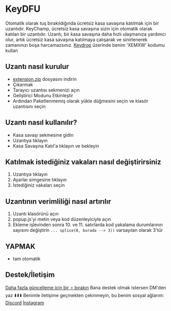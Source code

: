 # KeyDFU
 Otomatik olarak tuş bırakıldığında ücretsiz kasa savaşına katılmak için bir uzantıdır.
 KeyChamp, ücretsiz kasa savaşına sizin için otomatik olarak katılan bir uzantıdır. Uzantı, bir kasa savaşına daha hızlı ulaşmanıza yardımcı olur, artık ücretsiz kasa savaşına katılmaya çalışarak ve sinirlenerek zamanınızı boşa harcamazsınız.
 [Keydrop](https://key-drop.com/?code=XEMXW) üzerinde benim 'XEMXW' kodumu kullan
## Uzantı nasıl kurulur
- [extension.zip](github.com/denemexe/KeyDFU/releases/) dosyasını indirin
- Çıkarmak
- Tarayıcı uzantısı sekmenizi açın
- Geliştirici Modunu Etkinleştir
- Ardından Paketlenmemiş olarak yükle düğmesini seçin ve klasör uzantısını seçin
## Uzantı nasıl kullanılır?
- Kasa savaşı sekmesine gidin
- Uzantıya tıklayın
- Kasa Savaşına Katıl'a tıklayın ve bekleyin
## Katılmak istediğiniz vakaları nasıl değiştirirsiniz
1. Uzantıya tıklayın
2. Ayarlar simgesine tıklayın
3. İstediğiniz vakaları seçin
## Uzantının verimliliği nasıl artırılır
1. Uzantı klasörünü açın
2. popup.js'yi metin veya kod düzenleyiciyle açın
3. Ekleme işlevinden sonra 10. ve 11. satırlarda kod yakalama durumlarının sayısını değiştirin
``... splice(0, burada --> 3))`` varsayılan olarak 3'tür
## YAPMAK
- tam otomatik

## Destek/İletişim
[Daha fazla güncelleme için bir ⭐ bırakın](github.com/denemexe/KeyDFU/stargazers)
Bana destek olmak istersen DM'den yaz ⬇️⬇️⬇️
Benimle iletişime geçmekten çekinmeyin, bu benim sosyal ağlarım:
[Discord](https://discord.gg/zipkin)
[İnstagram](https://www.instagram.com/bkayi19/)
